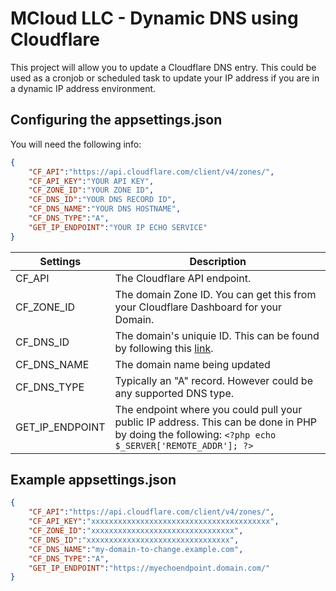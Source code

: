 # MCloud LLC - Dynamic DNS using Cloudflare

This project will allow you to update a Cloudflare DNS entry. This could be used as a cronjob or scheduled task to update your IP address if you are in a dynamic IP address environment.

## Configuring the appsettings.json

You will need the following info: 

```json
{
    "CF_API":"https://api.cloudflare.com/client/v4/zones/",
    "CF_API_KEY":"YOUR API KEY",
    "CF_ZONE_ID":"YOUR ZONE ID",
    "CF_DNS_ID":"YOUR DNS RECORD ID",
    "CF_DNS_NAME":"YOUR DNS HOSTNAME",
    "CF_DNS_TYPE":"A",
    "GET_IP_ENDPOINT":"YOUR IP ECHO SERVICE"
}
```
| Settings | Description |
|-----|-----|
| CF_API | The Cloudflare API endpoint. |
| CF_ZONE_ID | The domain Zone ID. You can get this from your Cloudflare Dashboard for your Domain. |
| CF_DNS_ID | The domain's uniquie ID. This can be found by following this [link](https://api.cloudflare.com/#dns-records-for-a-zone-properties).|
| CF_DNS_NAME | The domain name being updated |
| CF_DNS_TYPE | Typically an "A" record. However could be any supported DNS type. |
| GET_IP_ENDPOINT | The endpoint where you could pull your public IP address. This can be done in PHP by doing the following: `<?php echo $_SERVER['REMOTE_ADDR']; ?>` |

## Example appsettings.json

```json
{
    "CF_API":"https://api.cloudflare.com/client/v4/zones/",
    "CF_API_KEY":"xxxxxxxxxxxxxxxxxxxxxxxxxxxxxxxxxxxxxxxx",
    "CF_ZONE_ID":"xxxxxxxxxxxxxxxxxxxxxxxxxxxxxxxx",
    "CF_DNS_ID":"xxxxxxxxxxxxxxxxxxxxxxxxxxxxxxxx",
    "CF_DNS_NAME":"my-domain-to-change.example.com",
    "CF_DNS_TYPE":"A",
    "GET_IP_ENDPOINT":"https://myechoendpoint.domain.com/"
}
```